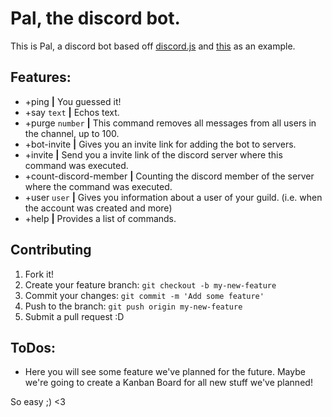 # Pal, the discord bot.
This is Pal, a discord bot based off <a href="https://github.com/hydrabolt/discord.js/">discord.js</a> and <a href="https://gist.github.com/eslachance/3349734a98d30011bb202f47342601d3">this</a> as an example.

## Features:
- +ping **|** You guessed it!
- +say ```text``` **|** Echos text.
- +purge ```number``` **|** This command removes all messages from all users in the channel, up to 100.
- +bot-invite **|** Gives you an invite link for adding the bot to servers.
- +invite **|** Send you a invite link of the discord server where this command was executed.
- +count-discord-member **|** Counting the discord member of the server where the command was executed.
- +user ```user``` **|** Gives you information about a user of your guild. (i.e. when the account was created and more)
- +help **|** Provides a list of commands.


## Contributing

1. Fork it!
2. Create your feature branch: `git checkout -b my-new-feature`
3. Commit your changes: `git commit -m 'Add some feature'`
4. Push to the branch: `git push origin my-new-feature`
5. Submit a pull request :D

## ToDos:

* Here you will see some feature we've planned for the future. Maybe we're going to create a Kanban Board for all new stuff we've planned!

So easy ;) <3
